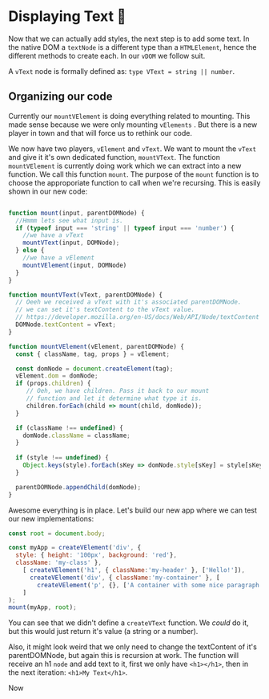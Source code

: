 # Displaying Text 📖

Now that we can actually add styles, the next step is to add some text. In the native DOM
a `textNode` is a different type than a `HTMLElement`, hence the different methods to create each. 
In our `vDOM` we follow suit. 

A `vText` node is formally defined as: `type VText = string || number`.


## Organizing our code

Currently our `mountVElement` is doing everything related to mounting. This made
sense because we were only mounting `vElements` . But there is a new player in town
and that will force us to rethink our code. 

We now have two players, `vElement` and `vText`. We want to mount the `vText` and give it it's own dedicated function, 
`mountVText`. The function `mountVElement` is currently doing work which we can extract into a new function. 
We call this function `mount`. The purpose of the `mount` function is to choose the approporiate function to
call when we're recursing. This is easily shown in our new code:

```javascript

function mount(input, parentDOMNode) {
  //Hmmm lets see what input is. 
  if (typeof input === 'string' || typeof input === 'number') {
    //we have a vText
    mountVText(input, DOMNode);
  } else {
    //we have a vElement
    mountVElement(input, DOMNode)
  }
}

function mountVText(vText, parentDOMNode) {
  // Oeeh we received a vText with it's associated parentDOMNode.
  // we can set it's textContent to the vText value. 
  // https://developer.mozilla.org/en-US/docs/Web/API/Node/textContent
  DOMNode.textContent = vText;
}

function mountVElement(vElement, parentDOMNode) {
  const { className, tag, props } = vElement;

  const domNode = document.createElement(tag);
  vElement.dom = domNode;
  if (props.children) {
     // Oeh, we have children. Pass it back to our mount
     // function and let it determine what type it is.
     children.forEach(child => mount(child, domNode));
  }

  if (className !== undefined) {
    domNode.className = className;
  }
  
  if (style !== undefined) {
    Object.keys(style).forEach(sKey => domNode.style[sKey] = style[sKey]);
  }

  parentDOMNode.appendChild(domNode);
}
```

Awesome everything is in place. Let's build our new app where we can test our new implementations:
```javascript
const root = document.body;

const myApp = createVElement('div', { 
  style: { height: '100px', background: 'red'},
  className: 'my-class' }, 
    [ createVElement('h1', { className:'my-header' }, ['Hello!']),
      createVElement('div', { className:'my-container' }, [
        createVElement('p', {}, ['A container with some nice paragraph'])])
    ]
);
mount(myApp, root);
```

You can see that we didn't define a `createVText` function. We *could* do it, but this would just return
it's value (a string or a number). 

Also, it might look weird that we only need to change the textContent of it's
parentDOMNode, but again this is recursion at work. The function will receive an h1 `node` and add text to it, first 
we only have `<h1></h1>`, then in the next iteration: `<h1>My Text</h1>`. 

Now